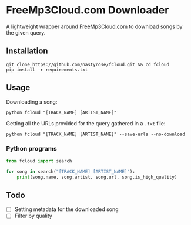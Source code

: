 # FreeMp3Cloud.com Downloader
A lightweight wrapper around [FreeMp3Cloud.com](https://freemp3cloud.com) to download songs by the given query.

## Installation
```
git clone https://github.com/nastyrose/fcloud.git && cd fcloud
pip install -r requirements.txt
```

## Usage
Downloading a song:
```
python fcloud "[TRACK_NAME] [ARTIST_NAME]"
```
Getting all the URLs provided for the query gathered in a `.txt` file:
```
python fcloud "[TRACK_NAME] [ARTIST_NAME]" --save-urls --no-download
```
### Python programs
```py
from fcloud import search

for song in search("[TRACK_NAME] [ARTIST_NAME]"):
    print(song.name, song.artist, song.url, song.is_high_quality)
```

## Todo
- [ ] Setting metadata for the downloaded song
- [ ] Filter by quality